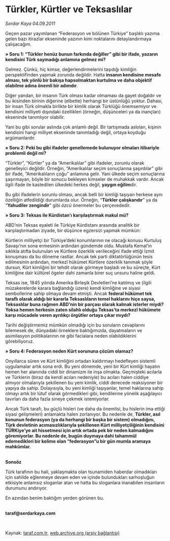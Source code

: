 # Türkler, Kürtler ve Teksaslılar

*Serdar Kaya 04.09.2011*

<div class="yazi"><p>Geçen pazar yayımlanan “Federasyon ve bölünen Türkiye” başlıklı yazıma gelen bazı itirazlar ekseninde yazının kimi noktalarını detaylandırmaya çalışacağım.</p>
<p><b>» Soru 1: “Türkler henüz bunun farkında değiller” gibi bir ifade, yazarın kendisini Türk saymadığı anlamına gelmez mi?</b></p>
<p>Gelmez. Çünkü, hiç kimse, değerlendirmelerini taşıdığı kimliğin perspektifinden yapmak zorunda değildir. Hatta <b>insanın kendisine mesafe alması, tek yönlü bir bakışa hapsolmaktan kurtulma ve daha objektif olabilme adına önemli bir adımdır</b>.</p>
<p>Diğer yandan, bir insanın Türk olması kadar olmaması da gayet doğaldır ve bu ikisinden birinin diğerine (elbette) herhangi bir üstünlüğü yoktur. Dahası, bir insan Türk olmakla birlikte bir kimlik olarak Türklüğü önemsemiyor ve kendisini milliyeti dışındaki özellikleri (örneğin, düşünceleri ya da inançları) ekseninde tanımlıyor olabilir.</p>
<p>Yani bu gibi sorular aslında çok anlamlı değil. Bir tartışmada aslolan, kişinin kendisini hangi milliyet ekseninde tanımladığı değil, ortaya koyduğu argümanlardır.</p>
<p><b>» Soru 2: Peki bu gibi ifadeler genellemede bulunuyor olmaları itibariyle problemli değil mi?</b></p>
<p>“Türkler”, “Kürtler” ya da “Amerikalılar” gibi ifadeler, zorunlu olarak genelleyici değildir. Örneğin, “Amerikalılar seçim sonuçlarına şaşırdılar” gibi bir ifade, “Amerikalıların çoğu” anlamına gelir. Yani ülkede seçim sonuçlarına şaşırmayan, böyle bir sonucu bekleyen kimseler de muhakkak vardır. Ancak ilgili ifade ile kastedilen ülkedeki herkes değil, <b>yaygın eğilim</b>dir.</p>
<p>Bu gibi ifadelerin sorunlu olması, ancak belli bir kimliği taşıyan herkese aynı özelliğin atfedildiği durumlarda olur. Örneğin, “<b>Türkler çalışkandır</b>” ya da “<b>Yahudiler zengindir</b>” gibi <i>özcü</i> önermeler bu çerçevededir.</p>
<p><b>» Soru 3: Teksas ile Kürdistan’ı karşılaştırmak makul mü?</b></p>
<p>ABD’nin Teksas eyaleti ile Türkiye Kürdistanı arasında analitik bir karşılaştırmadan ziyade, bir düşünce egzersizi yapmak mümkün:</p>
<p>Kürtlerin milliyetçi bir Türkiye’deki konumlarının ne olacağı konusu Kurtuluş Savaşı’nın sona ermesinin ardından gündemde oldu. Mustafa Kemal’in sıklıkla atıfta bulunulan ve Kürtlere özerklik verileceğini ifade ettiği İzmit konuşması da bu döneme rastlar. Ancak tek parti diktatörlüğünün tesis edilmesinin ardından, merkezî hükümet Kürtlere özerklik tanımak şöyle dursun, Kürt kimliğini bir tehdit olarak görmeye başladı ve bu süreçte, Kürt kimliğine dair kültürel ögeler dahi zamanla birer suç unsuru haline geldi. </p>
<p>Teksas ise, 1845 yılında Amerika Birleşik Devletleri’ne katılmış ve (ilgili müzakerelerde karara bağlandığı üzere) kendi kimliğine ve siyasi sembollerine sahip olmaya devam etmişti. Ancak <b>federal hükümet tek taraflı olarak aldığı bir kararla Teksaslıların temel haklarını hiçe saysa, Teksaslılar buna rağmen ABD’nin bir parçası olarak kalmak isterler miydi? Yoksa hemen herkesin zaten silahlı olduğu Teksas’ta merkezî hükümete karşı mücadele veren ayrılıkçı örgütler ortaya çıkar mıydı?</b></p>
<p>Tarihi değiştirmemiz mümkün olmadığı için bu soruların cevaplarını bilemesek de, dünyadaki örneklere baktığımızda, dayatmaların ve asimilasyon politikalarının ne gibi facialara neden olabildiklerini görebiliyoruz.</p>
<p><b>» Soru 4: Federasyon neden Kürt sorununa çözüm olamaz?</b></p>
<p>Onyıllarca süren ve Kürt kimliğini ortadan kaldırmayı hedefleyen sistemli uygulamalar artık sona erdi. Bu yeni dönemde, yeni bir Kürt kimliği hayatın hemen her alanında ciddi bir dinamizm ile inşa olmakta. Geçmişteki acılarla ve Türklerin (biraz da kendi acıları nedeniyle) bu acıları halen ciddiye almıyor olmalarıyla şekillenen bu yeni kimlik, ciddi derecede reaksiyoner bir yapıya da sahip. Dolayısıyla, bu yeni kimliği taşıyanlar, temel haklarına sahip olmayı artık bir lütuf olarak görmedikleri gibi, kendilerine yönelik aşağılayıcı tavırları da daha fazla sineye çekmek istemiyorlar.</p>
<p>Ancak Türk tarafı, bu güçlü hisleri (ve daha da önemlisi, bu hislerin ima ettiği siyasi gelişmeleri) anlamakta halen zorlanıyor. Bu nedenle de, <b>Türkler, asıl konunun federasyon (ya da herhangi bir başka bir sistem) olmadığını, Türk devletinin acımasızlıklarıyla şekillenen Kürt milliyetçiliğinin kendisini TÜRKiye’ye ait hissetmesi için artık ortada pek bir neden kalmadığını göremiyorlar. Bu nedenle de, bugün duymaya dahi tahammül edemedikleri bir kelime olan “federasyon”u bir gün mumla aramaya mahkûmlar.</b></p>
<p></p>
<p><b><br/>Sonsöz</b></p>
<p>Türk tarafının bu hali, yaklaşmakta olan tsunamiden haberdar olmadıkları için sahilde eğlenmeye devam eden ve içinde bulundukları sarhoşluğun etkisiyle anlamsız sloganlar atan ve hatta bu sloganlara inanabilen insanların durumunu andırıyor.</p>
<p>En azından benim baktığım yerden görünen bu.</p>
<p><b><br/>taraf@serdarkaya.com</b></p>
<p><b> </b></p>
</div>

Kaynak: [taraf.com.tr](http://www.taraf.com.tr:80/serdar-kaya/makale-turkler-kurtler-ve-teksaslilar.htm), [web.archive.org (arşiv bağlantısı)](http://web.archive.org/web/20131213010927/http://www.taraf.com.tr:80/serdar-kaya/makale-turkler-kurtler-ve-teksaslilar.htm)
